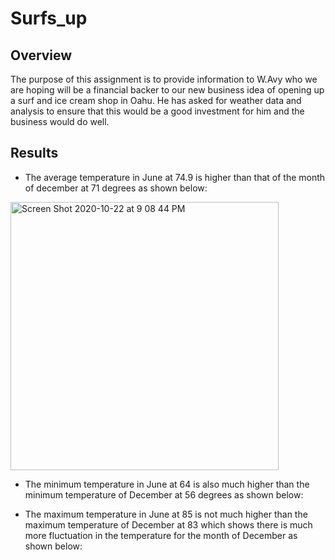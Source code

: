 # Surfs_up
## Overview
The purpose of this assignment is to provide information to W.Avy who we are hoping will be a financial backer to our new business idea of opening up a surf and ice cream shop in Oahu. He has asked for weather data and analysis to ensure that this would be a good investment for him and the business would do well. 
## Results
- The average temperature in June at 74.9 is higher than that of the month of december at 71 degrees as shown below:

<img width="429" alt="Screen Shot 2020-10-22 at 9 08 44 PM" src="https://user-images.githubusercontent.com/69806770/96945151-d8d89300-14aa-11eb-82a5-a935e27c06de.png">

- The minimum temperature in June at 64 is also much higher than the minimum temperature of December at 56 degrees as shown below:



- The maximum temperature in June at 85 is not much higher than the maximum temperature of December at 83 which shows there is much more fluctuation in the temperature for the month of December as shown below:

